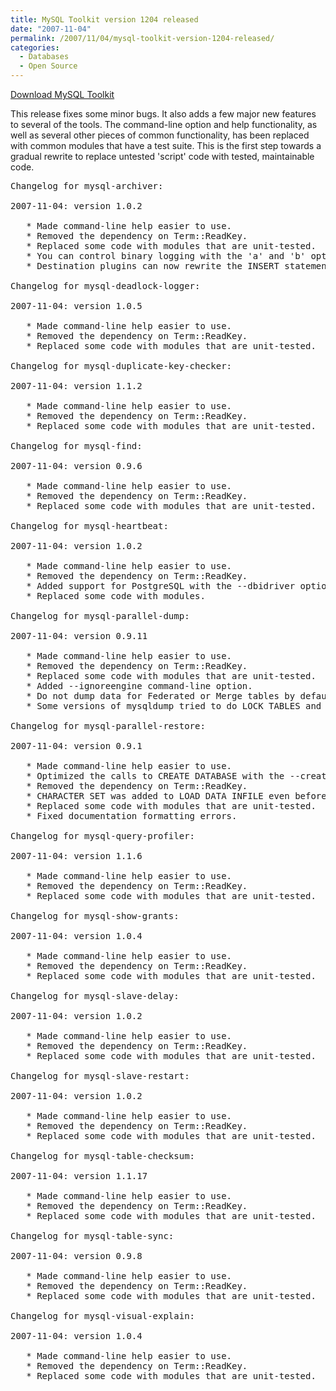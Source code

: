 ```yaml
---
title: MySQL Toolkit version 1204 released
date: "2007-11-04"
permalink: /2007/11/04/mysql-toolkit-version-1204-released/
categories:
  - Databases
  - Open Source
---
```

<p class="download">
  <a href="http://code.google.com/p/maatkit/">Download MySQL Toolkit</a>
</p>

This release fixes some minor bugs. It also adds a few major new features to several of the tools. The command-line option and help functionality, as well as several other pieces of common functionality, has been replaced with common modules that have a test suite. This is the first step towards a gradual rewrite to replace untested 'script' code with tested, maintainable code.

<pre>Changelog for mysql-archiver:

2007-11-04: version 1.0.2

   * Made command-line help easier to use.
   * Removed the dependency on Term::ReadKey.
   * Replaced some code with modules that are unit-tested.
   * You can control binary logging with the 'a' and 'b' options in a DSN.
   * Destination plugins can now rewrite the INSERT statement.

Changelog for mysql-deadlock-logger:

2007-11-04: version 1.0.5

   * Made command-line help easier to use.
   * Removed the dependency on Term::ReadKey.
   * Replaced some code with modules that are unit-tested.

Changelog for mysql-duplicate-key-checker:

2007-11-04: version 1.1.2

   * Made command-line help easier to use.
   * Removed the dependency on Term::ReadKey.
   * Replaced some code with modules that are unit-tested.

Changelog for mysql-find:

2007-11-04: version 0.9.6

   * Made command-line help easier to use.
   * Removed the dependency on Term::ReadKey.
   * Replaced some code with modules that are unit-tested.

Changelog for mysql-heartbeat:

2007-11-04: version 1.0.2

   * Made command-line help easier to use.
   * Removed the dependency on Term::ReadKey.
   * Added support for PostgreSQL with the --dbidriver option.
   * Replaced some code with modules.

Changelog for mysql-parallel-dump:

2007-11-04: version 0.9.11

   * Made command-line help easier to use.
   * Removed the dependency on Term::ReadKey.
   * Replaced some code with modules that are unit-tested.
   * Added --ignoreengine command-line option.
   * Do not dump data for Federated or Merge tables by default.
   * Some versions of mysqldump tried to do LOCK TABLES and hung.

Changelog for mysql-parallel-restore:

2007-11-04: version 0.9.1

   * Made command-line help easier to use.
   * Optimized the calls to CREATE DATABASE with the --createdb argument.
   * Removed the dependency on Term::ReadKey.
   * CHARACTER SET was added to LOAD DATA INFILE even before MySQL 5.0.38.
   * Replaced some code with modules that are unit-tested.
   * Fixed documentation formatting errors.

Changelog for mysql-query-profiler:

2007-11-04: version 1.1.6

   * Made command-line help easier to use.
   * Removed the dependency on Term::ReadKey.
   * Replaced some code with modules that are unit-tested.

Changelog for mysql-show-grants:

2007-11-04: version 1.0.4

   * Made command-line help easier to use.
   * Removed the dependency on Term::ReadKey.
   * Replaced some code with modules that are unit-tested.

Changelog for mysql-slave-delay:

2007-11-04: version 1.0.2

   * Made command-line help easier to use.
   * Removed the dependency on Term::ReadKey.
   * Replaced some code with modules that are unit-tested.

Changelog for mysql-slave-restart:

2007-11-04: version 1.0.2

   * Made command-line help easier to use.
   * Removed the dependency on Term::ReadKey.
   * Replaced some code with modules that are unit-tested.

Changelog for mysql-table-checksum:

2007-11-04: version 1.1.17

   * Made command-line help easier to use.
   * Removed the dependency on Term::ReadKey.
   * Replaced some code with modules that are unit-tested.

Changelog for mysql-table-sync:

2007-11-04: version 0.9.8

   * Made command-line help easier to use.
   * Removed the dependency on Term::ReadKey.
   * Replaced some code with modules that are unit-tested.

Changelog for mysql-visual-explain:

2007-11-04: version 1.0.4

   * Made command-line help easier to use.
   * Removed the dependency on Term::ReadKey.
   * Replaced some code with modules that are unit-tested.</pre><div style="width: 2px; height: 2px; visibility: visible; overflow: hidden;> 

[mixer][1] [kitchenaid mixer][2] [sunbeam mixer][3] [univex mixer][4] [doyon equipment mixer][5] [hobart mixer][6] [cuisinart mixer][7] [varimixer mixer][8] [anvil mixer][9] [robot coupe mixer][10] [black and decker mixer][11] [betty croker mixer][12] [farberware mixer][13] [oster mixer][14] [toastmaster mixer][15] [waring mixer][16] [kitchen mixer][17] [bosch mixer][18] [braun mixer][19] [delonghi mixer][20] [pasta maker][21] [villaware pasta maker][22] [all clad pasta maker][23] [cucinapro pasta maker][24] [escali pasta maker][25] [peavey pasta maker][26] [kitchenaid pasta maker][27] [electric pasta maker][28] [atlas pasta maker][29] [ronco pasta maker][30] [delonghi pasta maker][31] [popeils pasta maker][32] [marcato pasta maker][33] [simac pasta maker][34] [cuisinart pasta maker][35] [italian pasta maker][36] [imperia pasta maker][37] [pasta machine][38] [villaware pasta machine][39] [all clad pasta machine][40] [cucinapro pasta machine][41] [escali pasta machine][42] [peavey pasta machine][43] [kitchenaid pasta machine][44] [electric pasta machine][45] [atlas pasta machine][46] [ronco pasta machine][47] [delonghi pasta machine][48] [popeils pasta machine][49] [marcato pasta machine][50] [simac pasta machine][51] [cuisinart pasta machine][52] [italian pasta machine][53] [imperia pasta machine][54] [popcorn maker][55] [gold medal popcorn maker][56] [paragon popcorn maker][57] [nostalgia electronics popcorn maker][58] [star manufacturing popcorn maker][59] [toastmaster popcorn maker][60] [blackanddecker popcorn maker][61] [cuisinart popcorn maker][62] [nostalgia popcorn maker][63] [hot air popcorn maker][64] [west bend popcorn maker][65] [antique popcorn maker][66] [back to basics popcorn maker][67] [commercial popcorn maker][68]</div>

 [1]: http://mixer.50webs.com
 [2]: http://kitchenaid-mixer.50webs.com
 [3]: http://sunbeam-mixer.50webs.com
 [4]: http://univex-mixer.50webs.com
 [5]: http://doyon-equipment-mixer.50webs.com
 [6]: http://hobart-mixer.50webs.com
 [7]: http://cuisinart-mixer.50webs.com
 [8]: http://varimixer-mixer.50webs.com
 [9]: http://anvil-mixer.50webs.com
 [10]: http://robot-coupe-mixer.50webs.com
 [11]: http://black-and-decker-mixer.50webs.com
 [12]: http://betty-croker-mixer.50webs.com
 [13]: http://farberware-mixer.50webs.com
 [14]: http://oster-mixer.50webs.com
 [15]: http://toastmaster-mixer.50webs.com
 [16]: http://waring-mixer.50webs.com
 [17]: http://kitchen-mixer.50webs.com
 [18]: http://bosch-mixer.50webs.com
 [19]: http://braun-mixer.50webs.com
 [20]: http://delonghi-mixer.50webs.com
 [21]: http://pasta-maker.50webs.com
 [22]: http://villaware-pasta-maker.50webs.com
 [23]: http://all-clad-pasta-maker.50webs.com
 [24]: http://cucinapro-pasta-maker.50webs.com
 [25]: http://escali-pasta-maker.50webs.com
 [26]: http://peavey-pasta-maker.50webs.com
 [27]: http://kitchenaid-pasta-maker.50webs.com
 [28]: http://electric-pasta-maker.50webs.com
 [29]: http://atlas-pasta-maker.50webs.com
 [30]: http://ronco-pasta-maker.50webs.com
 [31]: http://delonghi-pasta-maker.50webs.com
 [32]: http://popeils-pasta-maker.50webs.com
 [33]: http://marcato-pasta-maker.50webs.com
 [34]: http://simac-pasta-maker.50webs.com
 [35]: http://cuisinart-pasta-maker.50webs.com
 [36]: http://italian-pasta-maker.50webs.com
 [37]: http://imperia-pasta-maker.50webs.com
 [38]: http://pasta-machine.50webs.com
 [39]: http://villaware-pasta-machine.50webs.com
 [40]: http://all-clad-pasta-machine.50webs.com
 [41]: http://cucinapro-pasta-machine.50webs.com
 [42]: http://escali-pasta-machine.50webs.com
 [43]: http://peavey-pasta-machine.50webs.com
 [44]: http://kitchenaid-pasta-machine.50webs.com
 [45]: http://electric-pasta-machine.50webs.com
 [46]: http://atlas-pasta-machine.50webs.com
 [47]: http://ronco-pasta-machine.50webs.com
 [48]: http://delonghi-pasta-machine.50webs.com
 [49]: http://popeils-pasta-machine.50webs.com
 [50]: http://marcato-pasta-machine.50webs.com
 [51]: http://simac-pasta-machine.50webs.com
 [52]: http://cuisinart-pasta-machine.50webs.com
 [53]: http://italian-pasta-machine.50webs.com
 [54]: http://imperia-pasta-machine.50webs.com
 [55]: http://popcorn-maker.50webs.com
 [56]: http://gold-medal-popcorn-maker.50webs.com
 [57]: http://paragon-popcorn-maker.50webs.com
 [58]: http://nostalgia-electronics-popcorn-maker.50webs.com
 [59]: http://star-manufacturing-popcorn-maker.50webs.com
 [60]: http://toastmaster-popcorn-maker.50webs.com
 [61]: http://blackanddecker-popcorn-maker.50webs.com
 [62]: http://cuisinart-popcorn-maker.50webs.com
 [63]: http://nostalgia-popcorn-maker.50webs.com
 [64]: http://hot-air-popcorn-maker.50webs.com
 [65]: http://west-bend-popcorn-maker.50webs.com
 [66]: http://antique-popcorn-maker.50webs.com
 [67]: http://back-to-basics-popcorn-maker.50webs.com
 [68]: http://commercial-popcorn-maker.50webs.com
